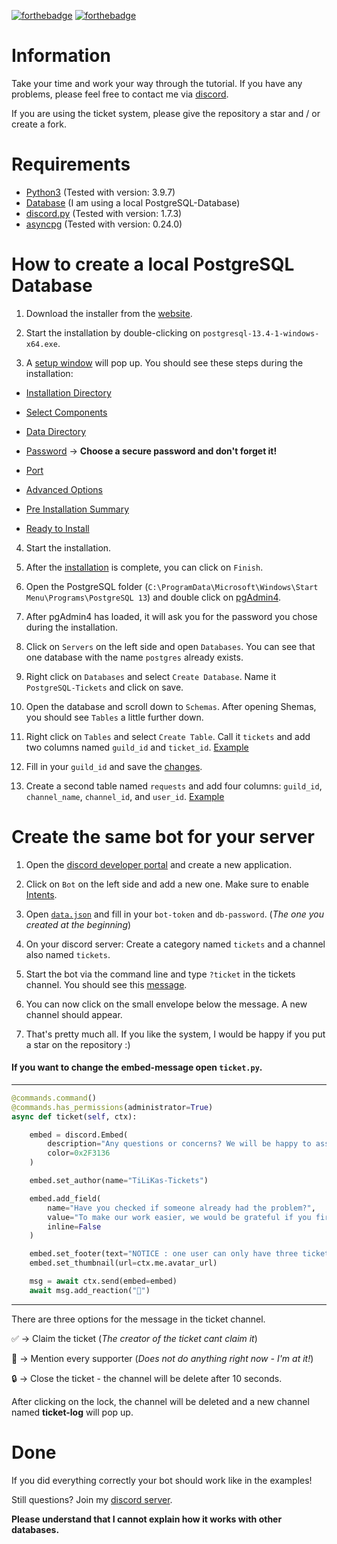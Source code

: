 [![forthebadge](https://forthebadge.com/images/badges/made-with-python.svg)](https://forthebadge.com) [![forthebadge](https://forthebadge.com/images/badges/built-with-love.svg)](https://forthebadge.com) 

# Information
Take your time and work your way through the tutorial. If you have any problems, please feel free to contact me via [discord](https://discord.gg/ykF6UfqWgF).

If you are using the ticket system, please give the repository a star and / or create a fork.

# Requirements

- [Python3](https://www.python.org/downloads/) (Tested with version: 3.9.7)
- [Database](https://www.postgresql.org/download/) (I am using a local PostgreSQL-Database)
- [discord.py](https://pypi.org/project/discord.py/) (Tested with version: 1.7.3)
- [asyncpg](https://pypi.org/project/asyncpg/) (Tested with version: 0.24.0)

# How to create a local PostgreSQL Database

1. Download the installer from the [website](https://www.postgresql.org/download/).

2. Start the installation by double-clicking on `postgresql-13.4-1-windows-x64.exe`. 

3. A [setup window](https://cdn.discordapp.com/attachments/885056750519201842/885056792525168640/unknown.png) will pop up. You should see these steps during the installation:

- [Installation Directory](https://cdn.discordapp.com/attachments/885056750519201842/885057796494737429/unknown.png)

- [Select Components](https://cdn.discordapp.com/attachments/885056750519201842/885058027722526770/unknown.png)

- [Data Directory](https://cdn.discordapp.com/attachments/885056750519201842/885058170597285918/unknown.png)

- [Password](https://cdn.discordapp.com/attachments/885056750519201842/885058346447679518/unknown.png) -> **Choose a secure password and don't forget it!**

- [Port](https://cdn.discordapp.com/attachments/885056750519201842/885058792977469480/unknown.png)

- [Advanced Options](https://cdn.discordapp.com/attachments/885056750519201842/885058954097487882/unknown.png)

- [Pre Installation Summary](https://cdn.discordapp.com/attachments/885056750519201842/885059074318798898/unknown.png)

- [Ready to Install](https://cdn.discordapp.com/attachments/885056750519201842/885059197870428170/unknown.png)

4. Start the installation.

5. After the [installation](https://cdn.discordapp.com/attachments/885056750519201842/885060180574875648/unknown.png) is complete, you can click on `Finish`.

6. Open the PostgreSQL folder (`C:\ProgramData\Microsoft\Windows\Start Menu\Programs\PostgreSQL 13`) and double click on [pgAdmin4](https://cdn.discordapp.com/attachments/885056750519201842/885062929664327690/unknown.png).

7. After pgAdmin4 has loaded, it will ask you for the password you chose during the installation.

8. Click on `Servers` on the left side and open `Databases`. You can see that one database with the name `postgres` already exists. 

9. Right click on `Databases` and select `Create Database`. Name it `PostgreSQL-Tickets` and click on save.

10. Open the database and scroll down to `Schemas`. After opening Shemas, you should see `Tables` a little further down.

11. Right click on `Tables` and select `Create Table`. Call it `tickets` and add two columns named `guild_id` and `ticket_id`. [Example](https://cdn.discordapp.com/attachments/885056750519201842/885072018272305212/unknown.png)

12. Fill in your `guild_id` and save the [changes](https://cdn.discordapp.com/attachments/885056750519201842/885082784195051540/unknown.png).

12. Create a second table named `requests` and add four columns: `guild_id`, `channel_name`, `channel_id`, and `user_id`. [Example](https://cdn.discordapp.com/attachments/885056750519201842/885073845541822484/unknown.png)

# Create the same bot for your server
1. Open the [discord developer portal](https://discord.com/developers/applications) and create a new application. 

2. Click on `Bot` on the left side and add a new one. Make sure to enable [Intents](https://cdn.discordapp.com/attachments/885056750519201842/885075848527511622/unknown.png).

3. Open [`data.json`](https://github.com/Sk1pzz/Discord-Ticket-System/blob/main/data.json) and fill in your `bot-token` and `db-password`. (*The one you created at the beginning*)

4. On your discord server: Create a category named `tickets` and a channel also named `tickets`.

5. Start the bot via the command line and type `?ticket` in the tickets channel. You should see this [message](https://cdn.discordapp.com/attachments/885056750519201842/885081261314560020/unknown.png).

6. You can now click on the small envelope below the message. A new channel should appear.

7. That's pretty much all. If you like the system, I would be happy if you put a star on the repository :)

#### If you want to change the embed-message open `ticket.py`.
---------------------------------------------------------------------------------------------------------------------------------------------------------------------
```python
@commands.command()
@commands.has_permissions(administrator=True)
async def ticket(self, ctx):

    embed = discord.Embed(
        description="Any questions or concerns? We will be happy to assist you.", 
        color=0x2F3136
    )

    embed.set_author(name="TiLiKas-Tickets")

    embed.add_field(
        name="Have you checked if someone already had the problem?",
        value="To make our work easier, we would be grateful if you first discuss your problem with other members. That takes some work off our shoulders and may also save you some time.",
        inline=False
    )

    embed.set_footer(text="NOTICE : one user can only have three tickets at once!")
    embed.set_thumbnail(url=ctx.me.avatar_url)

    msg = await ctx.send(embed=embed)
    await msg.add_reaction("📩")
```

---------------------------------------------------------------------------------------------------------------------------------------------------------------------

There are three options for the message in the ticket channel.

✅ -> Claim the ticket (*The creator of the ticket cant claim it*)

📌 -> Mention every supporter (*Does not do anything right now - I'm at it!*)

🔒 -> Close the ticket - the channel will be delete after 10 seconds.

After clicking on the lock, the channel will be deleted and a new channel named **ticket-log** will pop up.

# Done

If you did everything correctly your bot should work like in the examples!

Still questions? Join my [discord server](https://discord.gg/ykF6UfqWgF). 

**Please understand that I cannot explain how it works with other databases.**

